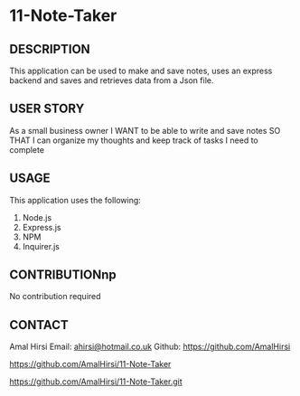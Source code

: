# 11-Note-Taker

## DESCRIPTION
This application can be used to make and save notes, uses an express backend and saves and retrieves data from a Json file.

## USER STORY
As a small business owner I WANT to be able to write and save notes SO THAT I can organize my thoughts and keep track of tasks I need to complete

## USAGE
This application uses the following:
1. Node.js
2. Express.js
3. NPM 
4. Inquirer.js

## CONTRIBUTIONnp
No contribution required

## CONTACT
Amal Hirsi
Email: ahirsi@hotmail.co.uk
Github: https://github.com/AmalHirsi

https://github.com/AmalHirsi/11-Note-Taker

https://github.com/AmalHirsi/11-Note-Taker.git

